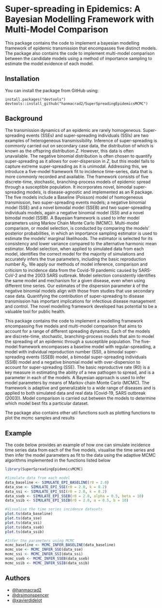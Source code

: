 
# Super-spreading in Epidemics: A Bayesian Modelling Framework with Multi-Model Comparison

This package contains the code to implement a bayesian modelling framework of epidemic transmission that encompasses five distinct models. The package also contains the code to implement multi-model comparison between the candidate models using a method of importance sampling to estimate the model evidence of each model. 

## Installation

You can install the package from GitHub using:

```
install.packages("devtools")
devtools::install_github("hanmacrad2/SuperSpreadingEpidemicsMCMC")
```

## Background

The transmission dynamics of an epidemic are rarely homogeneous. Super-spreading events (SSEs) and super-spreading individuals (SSIs) are two examples of heterogeneous transmissibility. Inference of super-spreading is commonly carried out on secondary case data, the distribution of which is known as the offspring distribution $Z$. However, this data is often unavailable. The negative binomial distribution is often chosen to quantify super-spreading as it allows for over-dispersion in $Z$, but this model fails to capture extreme super-spreading as it is unimodal. Addressing this, we introduce a five-model framework fit to incidence time-series, data that is more commonly recorded and available. The framework consists of five discrete-time, stochastic, branching-process models of epidemic spread through a susceptible population. It incorporates novel, bimodal super-spreading models, is disease-agnostic and implemented as an R package. The five models include a Baseline (Poisson) model of homogeneous transmission, two super-spreading events models; a negative binomial model (SSE) and a novel bimodal model (SSEB) and two super-spreading individuals models, again a negative binomial model (SSI) and a novel bimodal model (SSIB). A Bayesian framework is used to infer model parameters using Markov Chain Monte Carlo (MCMC). Multi-model comparison, or model selection, is conducted by comparing the models' posterior probabilities, in which an importance sampling estimator is used to estimate the models' marginal likelihoods. The estimator is selected for its consistency and lower variance compared to the alternative harmonic mean estimator. Model selection, when applied to simulated data from each model, identifies the correct model for the majority of simulations and accurately infers the true parameters, including the basic reproduction number $R_0$. We apply our methods of model inference, comparison and criticism to incidence data from the Covid-19 pandemic caused by SARS-CoV-2 and the 2003 SARS outbreak. Model selection consistently identifies the same model and mechanism for a given disease, even when using different time series. Our estimates of the dispersion parameter $k$ of the negative binomial models align with those from studies that use secondary case data. Quantifying the contribution of super-spreading to disease transmission has important implications for infectious disease management and control. The novel modelling framework developed has potential to be a valuable tool for public health. 

This package contains the code to implement a modelling framework encompassing five models and multi-model comparison that aims to account for a range of different spreading dynamics. Each of the models are discrete-time, stochastic, branching-process models that aim to model the spreading of an epidemic through a susceptible population. The five-model framework encompasses a baseline model with regular-spreading, a model with individual reproduction number (SSI), a bimodal super-spreading events (SSEB) model, a bimodal super-spreading individuals (SSIB) model and a negative binomial model with over-dispersion to account for super-spreading (SSE). The basic reproductive rate (R0) is a key measure in estimating the ability of a new pathogen to spread, and is a parameter in each of the models. A Bayesian approach is used to infer model parameters by means of Markov chain Monte Carlo (MCMC). The framework is adaptive and generalizable to a wide range of diseases and is applied to both simulated data and real data (Covid-19, SARS outbreak (2003)). Model comparison is carried out between the models to determine which model best fits a particular dataset.

The package also contains other util functions such as plotting functions to plot the mcmc samples and results

## Example
The code below provides an example of how one can simulate incidence time series data from each of the five models, visualise the time series and then infer the model parameters as fit to the data using the adaptive MCMC algorithms implemented in the functions listed below

```r
library(SuperSpreadingEpidemicsMCMC)

#Simulate data from each model
data_baseline <- SIMULATE_EPI_BASELINE(r0 = 2.0)
data_sse <- SIMULATE_EPI_SSE(r0 = 2.0, k = 0.2)
data_ssi <- SIMULATE_EPI_SSI(r0 = 2.0, k = 0.2)
data_sseb <- SIMULATE_EPI_SSEB(r0 = 2.0, alpha = 0.5, beta = 10)
data_ssib <- SIMULATE_EPI_SSIB(r0 = 2.0, a = 0.5, b = 10)

#Visualise the time series incidence datasets
plot.ts(data_baseline)
plot.ts(data_sse)
plot.ts(data_ssi)
plot.ts(data_sseb)
plot.ts(data_ssib)

#Infer the parameters using MCMC
mcmc_baseline <- MCMC_INFER_BASELINE(data_baseline)
mcmc_sse <- MCMC_INFER_SSE(data_sse)
mcmc_ssi <- MCMC_INFER_SSI(data_ssi)
mcmc_sseb <- MCMC_INFER_SSEB(data_sseb)
mcmc_ssib <- MCMC_INFER_SSIB(data_ssib)

```

## Authors

- [@hanmacrad2](https://www.github.com/hanmacrad2)
- [@drsimonspencer](https://github.com/drsimonspencer)
- [@xavierdidelot](https://github.com/xavierdidelot)

